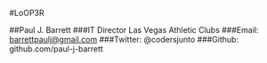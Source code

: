 #LoOP3R

##Paul J. Barrett
###IT Director Las Vegas Athletic Clubs
###Email:   barrettpaulj@gmail.com 
###Twitter: @codersjunto
###Github:  github.com/paul-j-barrett


